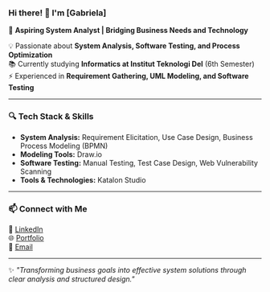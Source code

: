 ### Hi there! 👋 I'm [Gabriela]  

🚀 **Aspiring System Analyst | Bridging Business Needs and Technology**  

💡 Passionate about **System Analysis, Software Testing, and Process Optimization**  
📚 Currently studying **Informatics at Institut Teknologi Del** (6th Semester)  
⚡ Experienced in **Requirement Gathering, UML Modeling, and Software Testing**

---

### 🔍 **Tech Stack & Skills**  
- **System Analysis:** Requirement Elicitation, Use Case Design, Business Process Modeling (BPMN)  
- **Modeling Tools:** Draw.io 
- **Software Testing:** Manual Testing, Test Case Design, Web Vulnerability Scanning  
- **Tools & Technologies:** Katalon Studio  

---
### 📫 **Connect with Me**  
💼 [LinkedIn](https://www.linkedin.com/in/gabriela-silitonga/)  
🌐 [Portfolio](https://gabrielaamls.github.io/puhatt/)  
📩 [Email](mailto:gabrielaamls@gmail.com)

---

✨ *"Transforming business goals into effective system solutions through clear analysis and structured design."*
